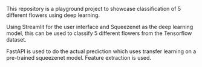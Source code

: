 This repository is a playground project to showcase classification of 5 different flowers using deep learning. 

Using Streamlit for the user interface and Squeezenet as the deep learning model, this can be used to classify 5 different flowers from the Tensorflow dataset.

FastAPI is used to do the actual prediction which uses transfer learning on a pre-trained squeezenet model. Feature extraction is used.
